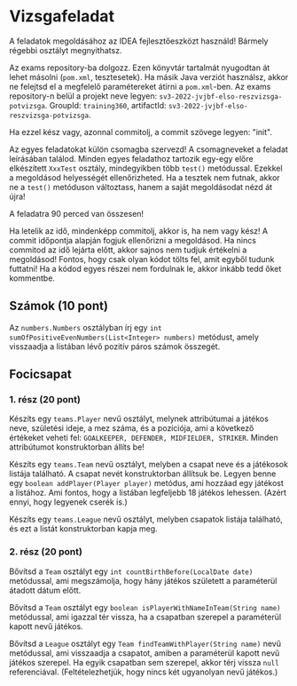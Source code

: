 # Vizsgafeladat

A feladatok megoldásához az IDEA fejlesztőeszközt használd! Bármely régebbi osztályt megnyithatsz.

Az exams repository-ba dolgozz. Ezen könyvtár tartalmát nyugodtan át lehet másolni (`pom.xml`, tesztesetek). Ha másik Java verziót használsz,
akkor ne felejtsd el a megfelelő paramétereket átírni a `pom.xml`-ben.
Az exams repository-n belül a projekt neve legyen: `sv3-2022-jvjbf-elso-reszvizsga-potvizsga`. 
GroupId: `training360`, artifactId: `sv3-2022-jvjbf-elso-reszvizsga-potvizsga`.

Ha ezzel kész vagy, azonnal commitolj, a commit szövege legyen: "init".

Az egyes feladatokat külön csomagba szervezd! A csomagneveket a feladat leírásában találod. Minden egyes feladathoz tartozik
egy-egy előre elkészített `XxxTest` osztály, mindegyikben több `test()` metódussal. Ezekkel a megoldásod helyességét
ellenőrizheted. Ha a tesztek nem futnak, akkor ne a
`test()` metóduson változtass, hanem a saját megoldásodat nézd át újra!

A feladatra 90 perced van összesen!

Ha letelik az idő, mindenképp commitolj, akkor is, ha nem vagy kész! A commit időpontja alapján fogjuk ellenőrizni a megoldásod.
Ha nincs commitod az idő lejárta előtt, akkor sajnos nem tudjuk értékelni a megoldásod! Fontos, hogy csak olyan kódot tölts fel, amit egyből tudunk futtatni!
Ha a kódod egyes részei nem fordulnak le, akkor inkább tedd őket kommentbe.

## Számok (10 pont)

Az `numbers.Numbers` osztályban írj egy `int sumOfPositiveEvenNumbers(List<Integer> numbers)` metódust, 
amely visszaadja a listában lévő pozitív páros számok összegét. 

## Focicsapat

### 1. rész (20 pont)

Készíts egy `teams.Player` nevű osztályt, melynek attribútumai a játékos neve, születési ideje, a mez száma, és a pozíciója,
ami a következő értékeket veheti fel: `GOALKEEPER, DEFENDER, MIDFIELDER, STRIKER`. Minden attribútumot konstruktorban
állíts be!

Készíts egy `teams.Team` nevű osztályt, melyben a csapat neve és a játékosok listája található. A csapat nevét konstruktorban állítsuk be. 
Legyen benne egy `boolean addPlayer(Player player)` metódus,
ami hozzáad egy játékost a listához. Ami fontos, hogy a listában legfeljebb 18 játékos lehessen. (Azért ennyi, hogy legyenek cserék is.)

Készíts egy `teams.League` nevű osztályt, melyben csapatok listája található, és ezt a listát konstruktorban kapja meg. 


### 2. rész (20 pont)

Bővítsd a `Team` osztályt egy `int countBirthBefore(LocalDate date)` metódussal, ami megszámolja, hogy hány játékos született a 
paraméterül átadott dátum előtt.

Bővítsd a `Team` osztályt egy `boolean isPlayerWithNameInTeam(String name)` metódussal, ami igazzal tér vissza, ha a csapatban 
szerepel a paraméterül kapott nevű játékos. 

Bővítsd a `League` osztályt egy `Team findTeamWithPlayer(String name)` nevű metódussal, ami visszaadja a csapatot, amiben a 
paraméterül kapott nevű játékos szerepel. Ha egyik csapatban sem szerepel, akkor térj vissza `null` referenciával. 
(Feltételezhetjük, hogy nincs két ugyanolyan nevű játékos.)







